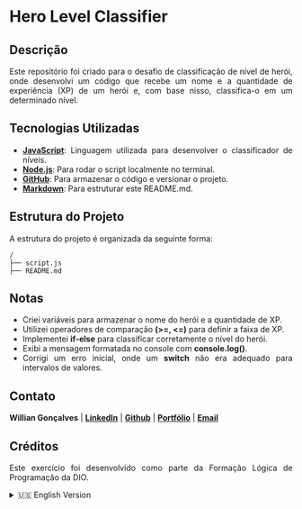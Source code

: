 <h1><strong>Hero Level Classifier</strong></h1>

<h2><strong>Descrição</strong></h2>
<p align="justify">
  Este repositório foi criado para o desafio de classificação de nível de herói, onde desenvolvi um código que recebe um nome e a quantidade de experiência (XP) de um herói e, com base nisso, classifica-o em um determinado nível.
</p>

<h2><strong>Tecnologias Utilizadas</strong></h2>
<ul>
  <li align="justify"><a href="https://developer.mozilla.org/en-US/docs/Web/JavaScript"><strong>JavaScript</strong></a>: Linguagem utilizada para desenvolver o classificador de níveis.</li>
  <li align="justify"><a href="https://nodejs.org/pt"><strong>Node.js</strong></a>: Para rodar o script localmente no terminal.</li>
  <li align="justify"><a href="https://github.com/"><strong>GitHub</strong></a>: Para armazenar o código e versionar o projeto.</li>
  <li align="justify"><a href="https://www.markdownguide.org/"><strong>Markdown</strong></a>: Para estruturar este README.md.</li>
</ul>

<h2><strong>Estrutura do Projeto</strong></h2>
<p align="justify">A estrutura do projeto é organizada da seguinte forma:</p>

```plaintext
/
├── script.js
├── README.md
```

<h2><strong>Notas</strong></h2>
<ul>
  <li align="justify">Criei variáveis para armazenar o nome do herói e a quantidade de XP.</li>
  <li align="justify">Utilizei operadores de comparação <strong>(>=, <=)</strong> para definir a faixa de XP.</li>
  <li align="justify">Implementei <strong>if-else</strong> para classificar corretamente o nível do herói.</li>
  <li align="justify">Exibi a mensagem formatada no console com <strong>console.log()</strong>.</li>
  <li align="justify">Corrigi um erro inicial, onde um <strong>switch</strong> não era adequado para intervalos de valores.</li>
</ul>

<h2><strong>Contato</strong></h2>
<p><strong>Willian Gonçalves</strong> | 
    <a href="https://www.linkedin.com/in/williandpg/" target="_blank"><strong>LinkedIn</strong></a> | 
    <a href="https://github.com/williandpg" target="_blank"><strong>Github</strong></a> | 
    <a href="https://williandpg.github.io/" target="_blank"><strong>Portfólio</strong></a> | 
    <a href="mailto:goncalves.wdp@outlook.com" target="_blank"><strong>Email</strong></a>
</p>

<h2><strong>Créditos</strong></h2>
<p align="justify">Este exercício foi desenvolvido como parte da Formação Lógica de Programação da DIO.</p>

<details>
  <summary>🇺🇸 English Version</summary>
  <h1><strong>Hero Level Classifier</strong></h1>

  <h2><strong>Description</strong></h2>
    <p align="justify"> 
        This repository was created for the hero level classification challenge, where I developed a script that takes a hero's name and experience points (XP) and classifies them into a specific level based on their XP.
    </p>

  <h2><strong>Technologies Used</strong></h2>
  <ul>
    <li align="justify"><a href="https://developer.mozilla.org/en-US/docs/Web/JavaScript"><strong>JavaScript</strong></a>: Programming language used to develop the level classifier.</li>
    <li align="justify"><a href="https://nodejs.org/pt"><strong>Node.js</strong></a>: To run the script locally in the terminal.</li>
    <li align="justify"><a href="https://github.com/"><strong>GitHub</strong></a>: To store the code and manage project versioning.</li>
    <li align="justify"><a href="https://www.markdownguide.org/"><strong>Markdown</strong></a>: Used to structure this README.md file.</li>
  </ul>

   <h2><strong>Project Structure</strong></h2>
   <p align="justify">The project structure is organized as follows:</p>

```plaintext
/
├── script.js
├── README.md
```

  <h2><strong>Notes</strong></h2>
  <ul>
    <li align="justify">Created variables to store the hero's name and XP amount.</li>
    <li align="justify">Used comparison operators (>=, <=) to define XP ranges.</li>
    <li align="justify">Implemented if-else conditions to correctly classify the hero's level.</li>
    <li align="justify">Displayed the formatted message in the console using console.log().</li>
    <li align="justify">Fixed an initial issue where a switch statement was not suitable for value ranges.</li>
  </ul>

  <h2><strong>Contact</strong></h2>
  <p><strong>Willian Gonçalves</strong> | 
    <a href="https://www.linkedin.com/in/williandpg/" target="_blank"><strong>LinkedIn</strong></a> | 
    <a href="https://github.com/williandpg" target="_blank"><strong>GitHub</strong></a> | 
    <a href="https://williandpg.github.io/" target="_blank"><strong>Portfolio</strong></a> | 
    <a href="mailto:goncalves.wdp@outlook.com" target="_blank"><strong>Email</strong></a>
  </p>
  <h2><strong>Credits</strong></h2>
  <p align="justify">This exercise was developed as part of the Programming Logic Training by DIO.</p>
</details>